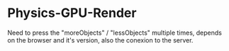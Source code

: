 # Physics-GPU-Render
Need to press the "moreObjects" / "lessObjects" multiple times, depends on the browser and it's version, also the conexion to the server.
